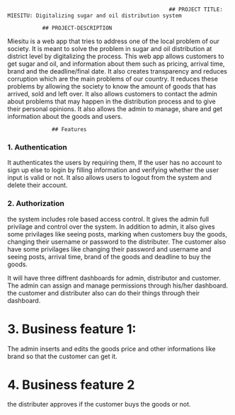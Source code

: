                                                        ## PROJECT TITLE:  MIESITU: Digitalizing sugar and oil distribution system

               ## PROJECT-DESCRIPTION
Miesitu is a web app that tries to address one of the local problem of our society. It is meant to solve the problem in sugar and oil distribution at district level by digitalizing the process.
This web app allows customers to get sugar and oil, and information about them such as pricing, arrival time, brand and the deadline/final date. It also creates transparency and reduces corruption which are the main problems of our country. It reduces these problems by allowing the society to know the amount of goods that has arrived, sold and left over. It also allows customers to contact the admin about problems that may happen in the distribution process and to give their personal opinions. It also allows the admin to manage, share and get information about the goods and users.

                  ## Features
### 1. Authentication
It authenticates the users by requiring them, If the user has no account to sign up else to login by filling information and verifying whether the user input is valid or not. It also allows users to logout from the system and delete their account.

### 2. Authorization

the system includes role based access control. It gives the admin full privilage and control over the system.
In addition to admin, it also gives some privilages like seeing posts, marking when customers buy the goods, changing their username or password to the distributer.
The customer also have some privilages like changing their password and username and seeing posts, arrival time, brand of the goods and deadline to buy the goods.

It will have three diffrent dashboards for admin, distributor and customer. The admin can assign and manage permissions through his/her dashboard. the customer and distributer also can do their things through their dashboard.


# 3. Business feature 1:
The admin inserts and edits the goods price and other informations like brand so that the customer can get it. 

# 4. Business feature 2
the distributer approves if the customer buys the goods or not.


